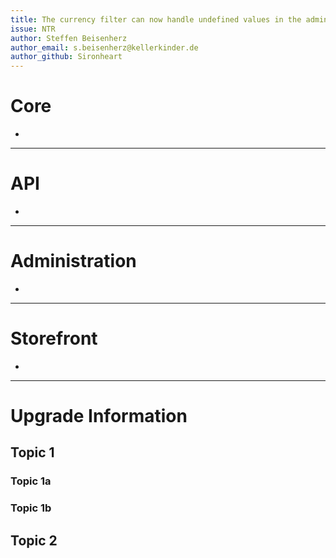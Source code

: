 ```yaml
---
title: The currency filter can now handle undefined values in the administration
issue: NTR
author: Steffen Beisenherz
author_email: s.beisenherz@kellerkinder.de 
author_github: Sironheart
---
```

# Core
*  
___
# API
*  
___
# Administration
*  
___
# Storefront
*  
___
# Upgrade Information
## Topic 1
### Topic 1a
### Topic 1b
## Topic 2